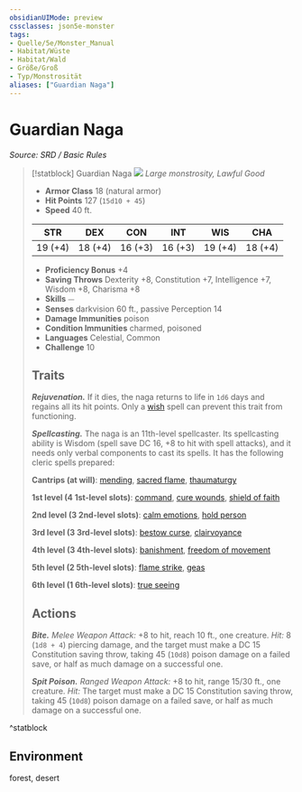 ```yaml
---
obsidianUIMode: preview
cssclasses: json5e-monster
tags:
- Quelle/5e/Monster_Manual
- Habitat/Wüste
- Habitat/Wald
- Größe/Groß
- Typ/Monstrosität
aliases: ["Guardian Naga"]
---
```

# Guardian Naga
*Source: SRD / Basic Rules*  

> [!statblock] Guardian Naga
> ![](compendium/bestiary/monstrosity/token/guardian-naga.png#token)
> *Large monstrosity, Lawful Good*
> 
> - **Armor Class** 18  (natural armor)
> - **Hit Points** 127 (`15d10 + 45`)
> - **Speed** 40 ft.
> 
> |STR|DEX|CON|INT|WIS|CHA|
> |:---:|:---:|:---:|:---:|:---:|:---:|
> |19 (+4)|18 (+4)|16 (+3)|16 (+3)|19 (+4)|18 (+4)|
> 
> - **Proficiency Bonus** +4
> - **Saving Throws** Dexterity +8, Constitution +7, Intelligence +7, Wisdom +8, Charisma +8
> - **Skills** ⏤
> - **Senses** darkvision 60 ft., passive Perception 14
> - **Damage Immunities** poison
> - **Condition Immunities** charmed, poisoned
> - **Languages** Celestial, Common
> - **Challenge** 10
> 
> ## Traits
> 
> ***Rejuvenation.*** If it dies, the naga returns to life in `1d6` days and regains all its hit points. Only a [wish](compendium/spells/wish.md) spell can prevent this trait from functioning.
> 
> ***Spellcasting.*** The naga is an 11th-level spellcaster. Its spellcasting ability is Wisdom (spell save DC 16, +8 to hit with spell attacks), and it needs only verbal components to cast its spells. It has the following cleric spells prepared:
> 
> **Cantrips (at will)**: [mending](compendium/spells/mending.md), [sacred flame](compendium/spells/sacred-flame.md), [thaumaturgy](compendium/spells/thaumaturgy.md)
> 
> **1st level (4 1st-level slots)**: [command](compendium/spells/command.md), [cure wounds](compendium/spells/cure-wounds.md), [shield of faith](compendium/spells/shield-of-faith.md)
> 
> **2nd level (3 2nd-level slots)**: [calm emotions](compendium/spells/calm-emotions.md), [hold person](compendium/spells/hold-person.md)
> 
> **3rd level (3 3rd-level slots)**: [bestow curse](compendium/spells/bestow-curse.md), [clairvoyance](compendium/spells/clairvoyance.md)
> 
> **4th level (3 4th-level slots)**: [banishment](compendium/spells/banishment.md), [freedom of movement](compendium/spells/freedom-of-movement.md)
> 
> **5th level (2 5th-level slots)**: [flame strike](compendium/spells/flame-strike.md), [geas](compendium/spells/geas.md)
> 
> **6th level (1 6th-level slots)**: [true seeing](compendium/spells/true-seeing.md)
> 
> ## Actions
> 
> ***Bite.*** *Melee Weapon Attack:* +8 to hit, reach 10 ft., one creature. *Hit:* 8 (`1d8 + 4`) piercing damage, and the target must make a DC 15 Constitution saving throw, taking 45 (`10d8`) poison damage on a failed save, or half as much damage on a successful one.
> 
> ***Spit Poison.*** *Ranged Weapon Attack:* +8 to hit, range 15/30 ft., one creature. *Hit:* The target must make a DC 15 Constitution saving throw, taking 45 (`10d8`) poison damage on a failed save, or half as much damage on a successful one.

^statblock

## Environment

forest, desert